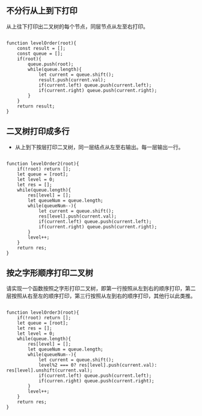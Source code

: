 ## 不分行从上到下打印

从上往下打印出二叉树的每个节点，同层节点从左至右打印。

```

function levelOrder(root){
	const result = [];
	const queue = [];
	if(root){
		queue.push(root);
		while(queue.length){
			let current = queue.shift();
			result.push(current.val);
			if(current.left) queue.push(current.left);
			if(current.right) queue.push(current.right);
		}
	}
	return result;
}
```

## 二叉树打印成多行

- 从上到下按层打印二叉树，同一层结点从左至右输出。每一层输出一行。

```

function levelOrder2(root){
	if(!root) return [];
	let queue = [root];
	let level = 0;
	let res = [];
	while(queue.length){
		res[level] = [];
		let queueNum = queue.length;
		while(queueNum--){
			let current = queue.shift();
			res[level].push(current.val);
			if(current.left) queue.push(current.left);
			if(current.right) queue.push(current.right);
		}
		level++;
	}
	return res;
}
```

## 按之字形顺序打印二叉树

请实现一个函数按照之字形打印二叉树，即第一行按照从左到右的顺序打印，第二层按照从右至左的顺序打印，第三行按照从左到右的顺序打印，其他行以此类推。

```

function levelOrder3(root){
	if(!root) return [];
	let queue = [root];
	let res = [];
	let level = 0;
	while(queue.length){
		res[level] = [];
		let queueNum = queue.length;
		while(queueNum--){
			let current = queue.shift();
			level%2 === 0? res[level].push(current.val): res[level].unshift(current.val);
			if(current.left) queue.push(current.left);
			if(curren.right) queue.push(current.right);
		}
		level++;
	}
	return res;
}
```